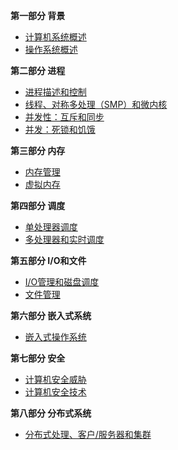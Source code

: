 
**第一部分 背景**
- [计算机系统概述](01.md)
- [操作系统概述](02.md)

**第二部分 进程**
- [进程描述和控制](03.md)
- [线程、对称多处理（SMP）和微内核](04.md)
- [并发性：互斥和同步](05.md)
- [并发：死锁和饥饿](06.md)

**第三部分 内存**
- [内存管理](07.md)
- [虚拟内存](08.md)

**第四部分 调度**
- [单处理器调度](09.md)
- [多处理器和实时调度](10.md)

**第五部分 I/O和文件**
- [I/O管理和磁盘调度](11.md)
- [文件管理](12.md)

**第六部分 嵌入式系统**
- [嵌入式操作系统](13.md)

**第七部分 安全**
- [计算机安全威胁](14.md)
- [计算机安全技术](15.md)

**第八部分 分布式系统**
- [分布式处理、客户/服务器和集群](16.md)
